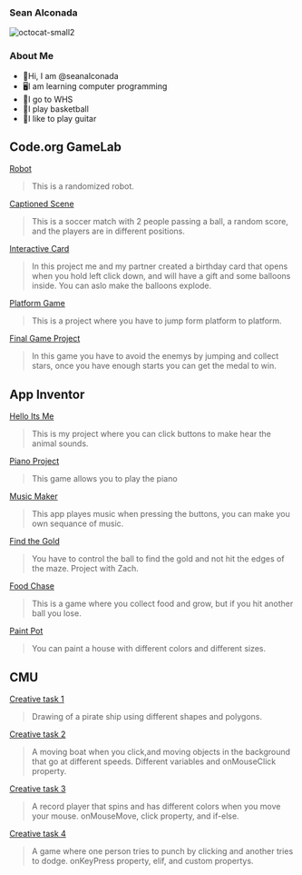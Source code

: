 ### Sean Alconada

![octocat-small2](https://github.com/seanalconada/Sean/assets/146843526/33532543-a049-44eb-84f4-98f21bb64c63)

### About Me

- 👋Hi, I am @seanalconada
- 🖥️I am learning computer programming
- 🏫I go to WHS
- 🏀I play basketball
- 🎸I like to play guitar

## Code.org GameLab

[Robot](https://seanalconada.github.io/Robot/)
>This is a randomized robot.

[Captioned Scene](https://studio.code.org/projects/gamelab/wz3iYMkA17XUaLcQlAd-tS3kiGZlkp9zKnMwDBfcRH4)
>This is a soccer match with 2 people passing a ball, a random score, and the players are in different positions.

[Interactive Card](https://studio.code.org/projects/gamelab/ezzCowy4VAIZP-ShaRKPFZlwrzck06rYjpoa3da3Uu4)
>In this project me and my partner created a birthday card that opens when you hold left click down, and will have a gift and some balloons inside. You can aslo make the balloons explode.

[Platform Game](https://studio.code.org/projects/gamelab/v0NJw5Zt0FCANN5mzFLJtpYD-T5-_g3aqNru4r4OCgw)
>This is a project where you have to jump form platform to platform.

[Final Game Project](https://studio.code.org/projects/gamelab/4LFFwyTuUpsn2VDNiGoJ5jFEsWUww9cRm0UFOrdEJN0)
>In this game you have to avoid the enemys by jumping and collect stars, once you have enough starts you can get the medal to win.

## App Inventor

[Hello Its Me](https://gallery.appinventor.mit.edu/?galleryid=328bf161-280e-4421-89c2-9e8a52fcd086)
>This is my project where you can click buttons to make hear the animal sounds.

[Piano Project](https://gallery.appinventor.mit.edu/?galleryid=e8c3cb51-b9ab-4f09-b79e-bfa0f1febedc)
>This game allows you to play the piano

[Music Maker](https://gallery.appinventor.mit.edu/?galleryid=6a1175da-e039-4b51-95b2-0651dba5a7f3)
>This app playes music when pressing the buttons, you can make you own sequance of music.

[Find the Gold](https://gallery.appinventor.mit.edu/?galleryid=9cef6601-086e-4ac1-9e8f-4eafb7ca3412)
>You have to control the ball to find the gold and not hit the edges of the maze. Project with Zach.

[Food Chase](https://gallery.appinventor.mit.edu/?galleryid=b92a19cb-87b4-40ea-a2a1-f1c370bc5848) 
>This is a game where you collect food and grow, but if you hit another ball you lose.

[Paint Pot](https://gallery.appinventor.mit.edu/?galleryid=bd8dba09-1f7d-4254-b8b8-5979b6b497ea)
>You can paint a house with different colors and different sizes.

## CMU 

[Creative task 1](https://academy.cs.cmu.edu/sharing/cornSilkLobster9820)
>Drawing of a pirate ship using different shapes and polygons.

[Creative task 2](https://academy.cs.cmu.edu/sharing/tomatoShark1914)
>A moving boat when you click,and moving objects in the background that go at different speeds. Different variables and onMouseClick property.

[Creative task 3](https://academy.cs.cmu.edu/sharing/burlyWoodCamel2870)
>A record player that spins and has different colors when you move your mouse. onMouseMove, click property, and if-else.

[Creative task 4](https://academy.cs.cmu.edu/sharing/dimGrayAlligator7576)
>A game where one person tries to punch by clicking and another tries to dodge. onKeyPress property, elif, and custom propertys.
